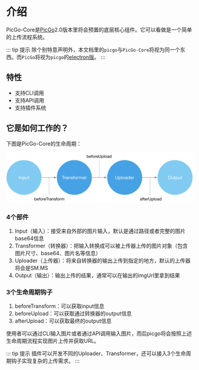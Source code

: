 # 介绍

PicGo-Core是[PicGo](https://github.com/Molunerfinn/PicGo)2.0版本里将会预置的底层核心组件。它可以看做是一个简单的上传流程系统。

::: tip 提示
除个别特意声明外，本文档里的`picgo`与`PicGo-Core`将视为同一个东西。而`PicGo`将视为`picgo`的[electron版](https://github.com/Molunerfinn/PicGo)。
:::

## 特性

- 支持CLI调用
- 支持API调用
- 支持插件系统

## 它是如何工作的？

下图是PicGo-Core的生命周期：

![flow](https://raw.githubusercontent.com/Molunerfinn/test/master/picgo/picgo-core-fix.jpg)

### 4个部件

1. Input（输入）：接受来自外部的图片输入，默认是通过路径或者完整的图片base64信息
2. Transformer（转换器）：把输入转换成可以被上传器上传的图片对象（包含图片尺寸、base64、图片名等信息）
3. Uploader（上传器）：将来自转换器的输出上传到指定的地方，默认的上传器将会是SM.MS
4. Output（输出）：输出上传的结果，通常可以在输出的imgUrl里拿到结果

### 3个生命周期钩子

1. beforeTransform：可以获取input信息
2. beforeUpload：可以获取通过转换器的output信息
3. afterUpload：可以获取最终的output信息

使用者可以通过CLI输入图片或者通过API调用输入图片，而后picgo将会按照上述生命周期流程实现图片上传并获取URL。

::: tip 提示
插件可以开发不同的Uploader、Transformer，还可以接入3个生命周期钩子实现复杂的上传需求。
:::

